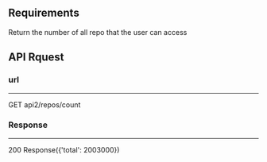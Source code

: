 ## Requirements

Return the number of all repo that the user can access

## API Rquest

### url

----
GET api2/repos/count

### Response

----
200 Response({'total': 2003000})